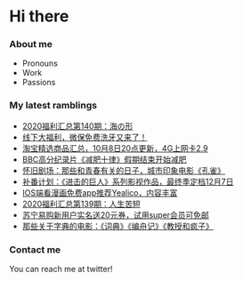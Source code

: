 # Hi there 

### About me
- Pronouns
- Work
- Passions 

### My latest ramblings
<!-- BLOGPOSTS:START -->
- [2020福利汇总第140期：海の形](https://fuliba2020.net/2020140.html)
- [线下大福利，微保免费洗牙又来了！](https://fuliba2020.net/xiya2020.html)
- [淘宝精选商品汇总，10月8日20点更新，4G上网卡2.9](https://fuliba2020.net/99.html)
- [BBC高分纪录片《减肥十律》假期结束开始减肥](https://fuliba2020.net/losing-weight.html)
- [怀旧剧场：那些和青春有关的日子，城市印象电影《孔雀》](https://fuliba2020.net/peacock.html)
- [补番计划：《进击的巨人》系列影视作品，最终季定档12月7日](https://fuliba2020.net/shingeki-no-kyojin.html)
- [IOS端看漫画免费app推荐Yealico，内容丰富](https://fuliba2020.net/yealico.html)
- [2020福利汇总第139期：人生苦短](https://fuliba2020.net/2020139.html)
- [苏宁易购新用户实名送20元券，试用super会员可免邮](https://fuliba2020.net/suning.html)
- [那些关于字典的电影：《词典》《编舟记》《教授和疯子》](https://fuliba2020.net/professor.html)
<!-- BLOGPOSTS:END -->

### Contact me
You can reach me at twitter!
